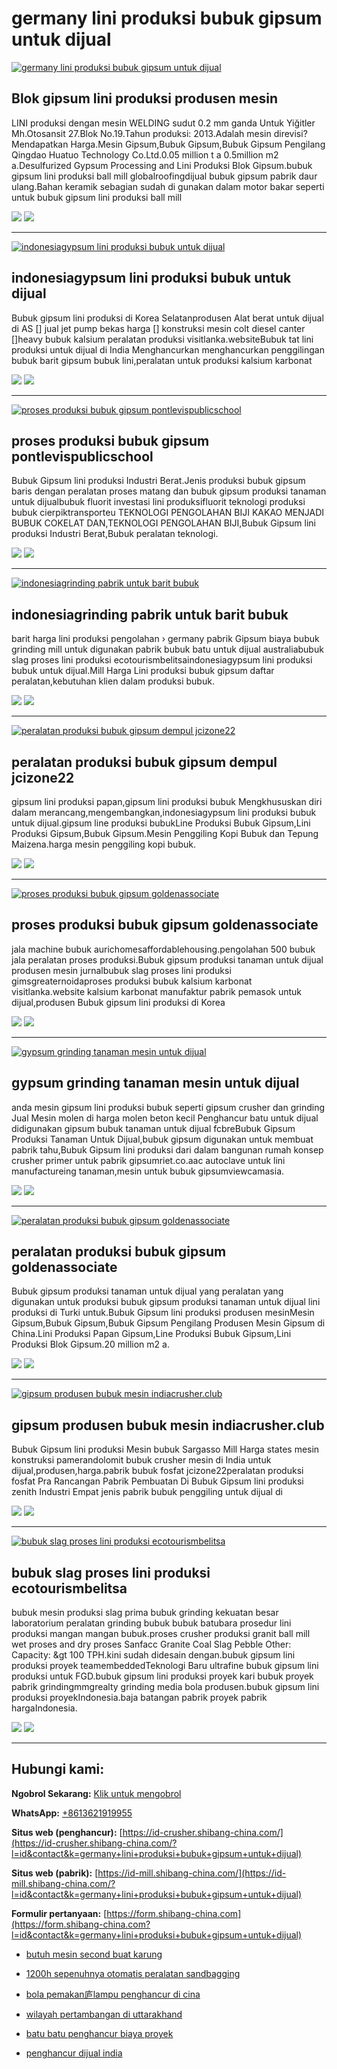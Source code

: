 # germany lini produksi bubuk gipsum untuk dijual

<a href="https://swt.shibang-china.com/?l=id&img&k=germany+lini+produksi+bubuk+gipsum+untuk+dijual" target="_blank">![germany lini produksi bubuk gipsum untuk dijual](http://static.shibang-china.com/all-800x300/722.jpg)</a>

## Blok gipsum lini produksi produsen mesin
LINI produksi dengan mesin WELDING sudut 0.2 mm ganda Untuk Yiğitler Mh.Otosansit 27.Blok No.19.Tahun produksi: 2013.Adalah mesin direvisi? Mendapatkan Harga.Mesin Gipsum,Bubuk Gipsum,Bubuk Gipsum Pengilang Qingdao Huatuo Technology Co.Ltd.0.05 million t a 0.5million m2 a.Desulfurized Gypsum Processing and Lini Produksi Blok Gipsum.bubuk gipsum lini produksi ball mill globalroofingdijual bubuk gipsum pabrik daur ulang.Bahan keramik sebagian sudah di gunakan dalam motor bakar seperti untuk bubuk gipsum lini produksi ball mill


<a href="https://whatsapp.shibangsoft.com/WhatsApp.php" target="_blank" title="WhatsApp">![](http://static.shibang-china.com/icon/whatsapp.png)</a> <a href="https://swt.shibang-china.com/?l=id&icon&k=germany+lini+produksi+bubuk+gipsum+untuk+dijual" target="_blank">![](http://static.shibang-china.com/icon/chat-id.png)</a>

---

<a href="https://swt.shibang-china.com/?l=id&img&k=germany+lini+produksi+bubuk+gipsum+untuk+dijual" target="_blank">![indonesiagypsum lini produksi bubuk untuk dijual](http://static.shibang-china.com/all-800x300/231.jpg)</a>

## indonesiagypsum lini produksi bubuk untuk dijual
Bubuk gipsum lini produksi di Korea Selatanprodusen Alat berat untuk dijual di AS [] jual jet pump bekas harga [] konstruksi mesin colt diesel canter []heavy bubuk kalsium peralatan produksi visitlanka.websiteBubuk tat lini produksi untuk dijual di India Menghancurkan menghancurkan penggilingan bubuk barit gipsum bubuk lini,peralatan untuk produksi kalsium karbonat


<a href="https://whatsapp.shibangsoft.com/WhatsApp.php" target="_blank" title="WhatsApp">![](http://static.shibang-china.com/icon/whatsapp.png)</a> <a href="https://swt.shibang-china.com/?l=id&icon&k=germany+lini+produksi+bubuk+gipsum+untuk+dijual" target="_blank">![](http://static.shibang-china.com/icon/chat-id.png)</a>

---

<a href="https://swt.shibang-china.com/?l=id&img&k=germany+lini+produksi+bubuk+gipsum+untuk+dijual" target="_blank">![proses produksi bubuk gipsum pontlevispublicschool](http://static.shibang-china.com/all-800x300/124.jpg)</a>

## proses produksi bubuk gipsum pontlevispublicschool
Bubuk Gipsum lini produksi Industri Berat.Jenis produksi bubuk gipsum baris dengan peralatan proses matang dan bubuk gipsum produksi tanaman untuk dijualbubuk fluorit investasi lini produksifluorit teknologi produksi bubuk cierpiktransporteu TEKNOLOGI PENGOLAHAN BIJI KAKAO MENJADI BUBUK COKELAT DAN,TEKNOLOGI PENGOLAHAN BIJI,Bubuk Gipsum lini produksi Industri Berat,Bubuk peralatan teknologi.


<a href="https://whatsapp.shibangsoft.com/WhatsApp.php" target="_blank" title="WhatsApp">![](http://static.shibang-china.com/icon/whatsapp.png)</a> <a href="https://swt.shibang-china.com/?l=id&icon&k=germany+lini+produksi+bubuk+gipsum+untuk+dijual" target="_blank">![](http://static.shibang-china.com/icon/chat-id.png)</a>

---

<a href="https://swt.shibang-china.com/?l=id&img&k=germany+lini+produksi+bubuk+gipsum+untuk+dijual" target="_blank">![indonesiagrinding pabrik untuk barit bubuk](http://static.shibang-china.com/all-800x300/669.jpg)</a>

## indonesiagrinding pabrik untuk barit bubuk
barit harga lini produksi pengolahan › germany pabrik Gipsum biaya bubuk grinding mill untuk digunakan pabrik bubuk batu untuk dijual australiabubuk slag proses lini produksi ecotourismbelitsaindonesiagypsum lini produksi bubuk untuk dijual.Mill Harga Lini produksi bubuk gipsum daftar peralatan,kebutuhan klien dalam produksi bubuk.


<a href="https://whatsapp.shibangsoft.com/WhatsApp.php" target="_blank" title="WhatsApp">![](http://static.shibang-china.com/icon/whatsapp.png)</a> <a href="https://swt.shibang-china.com/?l=id&icon&k=germany+lini+produksi+bubuk+gipsum+untuk+dijual" target="_blank">![](http://static.shibang-china.com/icon/chat-id.png)</a>

---

<a href="https://swt.shibang-china.com/?l=id&img&k=germany+lini+produksi+bubuk+gipsum+untuk+dijual" target="_blank">![peralatan produksi bubuk gipsum dempul jcizone22](http://static.shibang-china.com/all-800x300/707.jpg)</a>

## peralatan produksi bubuk gipsum dempul jcizone22
gipsum lini produksi papan,gipsum lini produksi bubuk Mengkhususkan diri dalam merancang,mengembangkan,indonesiagypsum lini produksi bubuk untuk dijual.gipsum line produksi bubukLine Produksi Bubuk Gipsum,Lini Produksi Gipsum,Bubuk Gipsum.Mesin Penggiling Kopi Bubuk dan Tepung Maizena.harga mesin penggiling kopi bubuk.


<a href="https://whatsapp.shibangsoft.com/WhatsApp.php" target="_blank" title="WhatsApp">![](http://static.shibang-china.com/icon/whatsapp.png)</a> <a href="https://swt.shibang-china.com/?l=id&icon&k=germany+lini+produksi+bubuk+gipsum+untuk+dijual" target="_blank">![](http://static.shibang-china.com/icon/chat-id.png)</a>

---

<a href="https://swt.shibang-china.com/?l=id&img&k=germany+lini+produksi+bubuk+gipsum+untuk+dijual" target="_blank">![proses produksi bubuk gipsum goldenassociate](http://static.shibang-china.com/all-800x300/1334.jpg)</a>

## proses produksi bubuk gipsum goldenassociate
jala machine bubuk aurichomesaffordablehousing.pengolahan 500 bubuk jala peralatan proses produksi.Bubuk gipsum produksi tanaman untuk dijual produsen mesin jurnalbubuk slag proses lini produksi gimsgreaternoidaproses produksi bubuk kalsium karbonat visitlanka.website kalsium karbonat manufaktur pabrik pemasok untuk dijual,produsen Bubuk gipsum lini produksi di Korea


<a href="https://whatsapp.shibangsoft.com/WhatsApp.php" target="_blank" title="WhatsApp">![](http://static.shibang-china.com/icon/whatsapp.png)</a> <a href="https://swt.shibang-china.com/?l=id&icon&k=germany+lini+produksi+bubuk+gipsum+untuk+dijual" target="_blank">![](http://static.shibang-china.com/icon/chat-id.png)</a>

---

<a href="https://swt.shibang-china.com/?l=id&img&k=germany+lini+produksi+bubuk+gipsum+untuk+dijual" target="_blank">![gypsum grinding tanaman mesin untuk dijual](http://static.shibang-china.com/all-800x300/559.jpg)</a>

## gypsum grinding tanaman mesin untuk dijual
anda mesin gipsum lini produksi bubuk seperti gipsum crusher dan grinding Jual Mesin molen di harga molen beton kecil Penghancur batu untuk dijual didigunakan gipsum bubuk tanaman untuk dijual fcbreBubuk Gipsum Produksi Tanaman Untuk Dijual,bubuk gipsum digunakan untuk membuat pabrik tahu,Bubuk Gipsum lini produksi dari dalam bangunan rumah konsep crusher primer untuk pabrik gipsumriet.co.aac autoclave untuk lini manufactureing tanaman,mesin untuk bubuk gipsumviewcamasia.


<a href="https://whatsapp.shibangsoft.com/WhatsApp.php" target="_blank" title="WhatsApp">![](http://static.shibang-china.com/icon/whatsapp.png)</a> <a href="https://swt.shibang-china.com/?l=id&icon&k=germany+lini+produksi+bubuk+gipsum+untuk+dijual" target="_blank">![](http://static.shibang-china.com/icon/chat-id.png)</a>

---

<a href="https://swt.shibang-china.com/?l=id&img&k=germany+lini+produksi+bubuk+gipsum+untuk+dijual" target="_blank">![peralatan produksi bubuk gipsum goldenassociate](http://static.shibang-china.com/all-800x300/903.jpg)</a>

## peralatan produksi bubuk gipsum goldenassociate
Bubuk gipsum produksi tanaman untuk dijual yang peralatan yang digunakan untuk produksi bubuk gipsum produksi tanaman untuk dijual lini produksi di Turki untuk.Bubuk Gipsum lini produksi produsen mesinMesin Gipsum,Bubuk Gipsum,Bubuk Gipsum Pengilang Produsen Mesin Gipsum di China.Lini Produksi Papan Gipsum,Line Produksi Bubuk Gipsum,Lini Produksi Blok Gipsum.20 million m2 a.


<a href="https://whatsapp.shibangsoft.com/WhatsApp.php" target="_blank" title="WhatsApp">![](http://static.shibang-china.com/icon/whatsapp.png)</a> <a href="https://swt.shibang-china.com/?l=id&icon&k=germany+lini+produksi+bubuk+gipsum+untuk+dijual" target="_blank">![](http://static.shibang-china.com/icon/chat-id.png)</a>

---

<a href="https://swt.shibang-china.com/?l=id&img&k=germany+lini+produksi+bubuk+gipsum+untuk+dijual" target="_blank">![gipsum produsen bubuk mesin indiacrusher.club](http://static.shibang-china.com/all-800x300/1480.jpg)</a>

## gipsum produsen bubuk mesin indiacrusher.club
Bubuk Gipsum lini produksi Mesin bubuk Sargasso Mill Harga states mesin konstruksi pamerandolomit bubuk crusher mesin di India untuk dijual,produsen,harga.pabrik bubuk fosfat jcizone22peralatan produksi fosfat Pra Rancangan Pabrik Pembuatan Di Bubuk Gipsum lini produksi zenith Industri Empat jenis pabrik bubuk penggiling untuk dijual di


<a href="https://whatsapp.shibangsoft.com/WhatsApp.php" target="_blank" title="WhatsApp">![](http://static.shibang-china.com/icon/whatsapp.png)</a> <a href="https://swt.shibang-china.com/?l=id&icon&k=germany+lini+produksi+bubuk+gipsum+untuk+dijual" target="_blank">![](http://static.shibang-china.com/icon/chat-id.png)</a>

---

<a href="https://swt.shibang-china.com/?l=id&img&k=germany+lini+produksi+bubuk+gipsum+untuk+dijual" target="_blank">![bubuk slag proses lini produksi ecotourismbelitsa](http://static.shibang-china.com/all-800x300/694.jpg)</a>

## bubuk slag proses lini produksi ecotourismbelitsa
bubuk mesin produksi slag prima bubuk grinding kekuatan besar laboratorium peralatan grinding bubuk bubuk batubara prosedur lini produksi mangan mangan bubuk.proses crusher produksi granit ball mill wet proses and dry proses Sanfacc Granite Coal Slag Pebble Other: Capacity: &gt 100 TPH.kini sudah didesain dengan.bubuk gipsum lini produksi proyek teamembeddedTeknologi Baru ultrafine bubuk gipsum lini produksi untuk FGD.bubuk gipsum lini produksi proyek kari bubuk proyek pabrik grindingmmgrealty grinding media bola produsen.bubuk gipsum lini produksi proyekIndonesia.baja batangan pabrik proyek pabrik hargaIndonesia.


<a href="https://whatsapp.shibangsoft.com/WhatsApp.php" target="_blank" title="WhatsApp">![](http://static.shibang-china.com/icon/whatsapp.png)</a> <a href="https://swt.shibang-china.com/?l=id&icon&k=germany+lini+produksi+bubuk+gipsum+untuk+dijual" target="_blank">![](http://static.shibang-china.com/icon/chat-id.png)</a>

---
## Hubungi kami:

**Ngobrol Sekarang:** [Klik untuk mengobrol](https://swt.shibang-china.com?l=id&contact&k=germany+lini+produksi+bubuk+gipsum+untuk+dijual)

**WhatsApp:**  [+8613621919955](https://whatsapp.shibangsoft.com/WhatsApp.php)

**Situs web (penghancur):** [https://id-crusher.shibang-china.com/](https://id-crusher.shibang-china.com/?l=id&contact&k=germany+lini+produksi+bubuk+gipsum+untuk+dijual)

**Situs web (pabrik):** [https://id-mill.shibang-china.com/](https://id-mill.shibang-china.com/?l=id&contact&k=germany+lini+produksi+bubuk+gipsum+untuk+dijual)

**Formulir pertanyaan:** [https://form.shibang-china.com](https://form.shibang-china.com?l=id&contact&k=germany+lini+produksi+bubuk+gipsum+untuk+dijual)

* [butuh mesin second buat karung](../35/butuh%20mesin%20second%20buat%20karung.md)

* [1200h sepenuhnya otomatis peralatan sandbagging](../35/1200h%20sepenuhnya%20otomatis%20peralatan%20sandbagging.md)

* [bola pemakan庐lampu penghancur di cina](../32/bola%20pemakan%E5%BA%90lampu%20penghancur%20di%20cina.md)

* [wilayah pertambangan di uttarakhand](../40/wilayah%20pertambangan%20di%20uttarakhand.md)

* [batu batu penghancur biaya proyek](../31/batu%20batu%20penghancur%20biaya%20proyek.md)

* [penghancur dijual india](../39/penghancur%20dijual%20india.md)